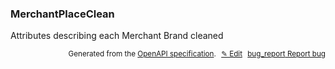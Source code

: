 <!--- This is a generated file, do not edit! -->
<!--- [START woosmap_http_schema_merchantplaceclean] -->
<h3 class="schema-object" id="MerchantPlaceClean">MerchantPlaceClean</h3>

Attributes describing each Merchant Brand cleaned

<p style="text-align: right; font-size: smaller;">Generated from the <a data-label="openapi-github" href="https://github.com/woosmap/openapi-specification" title="Woosmap OpenAPI Specification" class="external">OpenAPI specification</a>.
<a data-label="openapi-github-woosmap-http-schema-merchantplaceclean" data-action="edit" style="margin-left: 5px;" href="https://github.com/woosmap/openapi-specification/blob/main/specification/schemas/MerchantPlaceClean.yml" title="Edit on GitHub">✎ Edit</a>
<a data-label="openapi-github-woosmap-http-schema-merchantplaceclean" data-action="bug" style="margin-left: 5px;" href="https://github.com/woosmap/openapi-specification/issues/new?assignees=&labels=type%3A+bug%2C+triage+me&template=bug_report.md&title=[schemas] Bug - MerchantPlaceClean" title="File bug for schemas on GitHub"><span class="material-icons">bug_report</span> Report bug</a>
</p>

<!--- [END woosmap_http_schema_merchantplaceclean] -->
